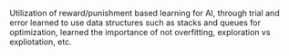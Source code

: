 Utilization of reward/punishment based learning for AI, through trial and error learned to use data structures such as stacks and queues for optimization, learned the importance of not overfitting, exploration vs expliotation, etc. 
